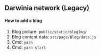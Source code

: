 ## Darwinia network (Legacy)

#### How to add a blog

1. Blog picture: `public/static/blogImg/`
2. Blog content data: `src/page/Blog/data.js`
3. Cmd: `yarn`
4. Cmd: `yarn start`
